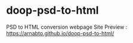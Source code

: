 # doop-psd-to-html
PSD to HTML conversion webpage
Site Preview : https://arnabto.github.io/doop-psd-to-html/

